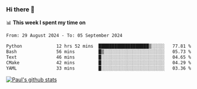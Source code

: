 ### Hi there 👋

📊 **This week I spent my time on**
<!--START_SECTION:waka-->

```txt
From: 29 August 2024 - To: 05 September 2024

Python             12 hrs 52 mins  ███████████████████▒░░░░░   77.81 %
Bash               56 mins         █▒░░░░░░░░░░░░░░░░░░░░░░░   05.73 %
Text               46 mins         █░░░░░░░░░░░░░░░░░░░░░░░░   04.65 %
CMake              42 mins         █░░░░░░░░░░░░░░░░░░░░░░░░   04.29 %
YAML               33 mins         █░░░░░░░░░░░░░░░░░░░░░░░░   03.36 %
```

<!--END_SECTION:waka-->


[![Paul's github stats](https://github-readme-stats.vercel.app/api?username=mickeyouyou&theme=dracula&show_icons=true)](https://github.com/anuraghazra/github-readme-stats)
